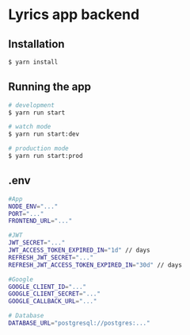 # Lyrics app backend

## Installation

```bash
$ yarn install
```

## Running the app

```bash
# development
$ yarn run start

# watch mode
$ yarn run start:dev

# production mode
$ yarn run start:prod
```

## .env

```bash
#App
NODE_ENV="..."
PORT="..."
FRONTEND_URL="..."

#JWT
JWT_SECRET="..."
JWT_ACCESS_TOKEN_EXPIRED_IN="1d" // days
REFRESH_JWT_SECRET="..."
REFRESH_JWT_ACCESS_TOKEN_EXPIRED_IN="30d" // days

#Google
GOOGLE_CLIENT_ID="..."
GOOGLE_CLIENT_SECRET="..."
GOOGLE_CALLBACK_URL="..."

# Database
DATABASE_URL="postgresql://postgres:..."
```
